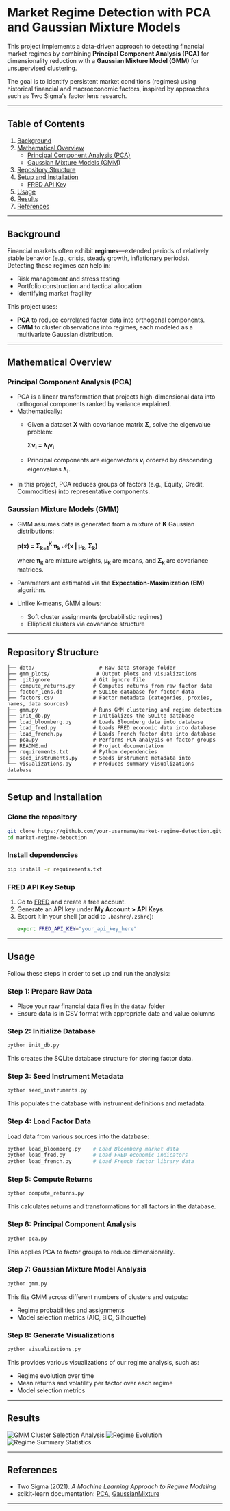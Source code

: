 # Market Regime Detection with PCA and Gaussian Mixture Models

This project implements a data-driven approach to detecting financial market regimes by combining **Principal Component Analysis (PCA)** for dimensionality reduction with a **Gaussian Mixture Model (GMM)** for unsupervised clustering.  

The goal is to identify persistent market conditions (regimes) using historical financial and macroeconomic factors, inspired by approaches such as Two Sigma's factor lens research.

---

## Table of Contents
1. [Background](#background)
2. [Mathematical Overview](#mathematical-overview)
   - [Principal Component Analysis (PCA)](#principal-component-analysis-pca)
   - [Gaussian Mixture Models (GMM)](#gaussian-mixture-models-gmm)
3. [Repository Structure](#repository-structure)
4. [Setup and Installation](#setup-and-installation)
   - [FRED API Key](#fred-api-key)
5. [Usage](#usage)
6. [Results](#results)
7. [References](#references)

---

## Background
Financial markets often exhibit **regimes**—extended periods of relatively stable behavior (e.g., crisis, steady growth, inflationary periods).  
Detecting these regimes can help in:
- Risk management and stress testing
- Portfolio construction and tactical allocation
- Identifying market fragility

This project uses:
- **PCA** to reduce correlated factor data into orthogonal components.
- **GMM** to cluster observations into regimes, each modeled as a multivariate Gaussian distribution.

---

## Mathematical Overview

### Principal Component Analysis (PCA)
- PCA is a linear transformation that projects high-dimensional data into orthogonal components ranked by variance explained.  
- Mathematically:  
  - Given a dataset **X** with covariance matrix **Σ**, solve the eigenvalue problem:  
    
    **Σv<sub>i</sub> = λ<sub>i</sub>v<sub>i</sub>**
    
  - Principal components are eigenvectors **v<sub>i</sub>** ordered by descending eigenvalues **λ<sub>i</sub>**.  
- In this project, PCA reduces groups of factors (e.g., Equity, Credit, Commodities) into representative components.

### Gaussian Mixture Models (GMM)
- GMM assumes data is generated from a mixture of **K** Gaussian distributions:

  **p(x) = Σ<sub>k=1</sub><sup>K</sup> π<sub>k</sub> 𝒩(x | μ<sub>k</sub>, Σ<sub>k</sub>)**
  
  where **π<sub>k</sub>** are mixture weights, **μ<sub>k</sub>** are means, and **Σ<sub>k</sub>** are covariance matrices.  
- Parameters are estimated via the **Expectation-Maximization (EM)** algorithm.
- Unlike K-means, GMM allows:
  - Soft cluster assignments (probabilistic regimes)
  - Elliptical clusters via covariance structure

---

## Repository Structure
```
├── data/                     # Raw data storage folder
├── gmm_plots/               # Output plots and visualizations
├── .gitignore              # Git ignore file
├── compute_returns.py      # Computes returns from raw factor data
├── factor_lens.db          # SQLite database for factor data
├── factors.csv             # Factor metadata (categories, proxies, names, data sources)
├── gmm.py                  # Runs GMM clustering and regime detection
├── init_db.py              # Initializes the SQLite database
├── load_bloomberg.py       # Loads Bloomberg data into database
├── load_fred.py            # Loads FRED economic data into database
├── load_french.py          # Loads French factor data into database
├── pca.py                  # Performs PCA analysis on factor groups
├── README.md               # Project documentation
├── requirements.txt        # Python dependencies
├── seed_instruments.py     # Seeds instrument metadata into 
└── visualizations.py       # Produces summary visualizations
database
```

---

## Setup and Installation

### Clone the repository
```bash
git clone https://github.com/your-username/market-regime-detection.git
cd market-regime-detection
```

### Install dependencies
```bash
pip install -r requirements.txt
```

### FRED API Key Setup
1. Go to [FRED](https://fred.stlouisfed.org/) and create a free account.
2. Generate an API key under **My Account > API Keys**.
3. Export it in your shell (or add to `.bashrc`/`.zshrc`):
   ```bash
   export FRED_API_KEY="your_api_key_here"
   ```

---

## Usage

Follow these steps in order to set up and run the analysis:

### Step 1: Prepare Raw Data
- Place your raw financial data files in the `data/` folder
- Ensure data is in CSV format with appropriate date and value columns

### Step 2: Initialize Database
```bash
python init_db.py
```
This creates the SQLite database structure for storing factor data.

### Step 3: Seed Instrument Metadata
```bash
python seed_instruments.py
```
This populates the database with instrument definitions and metadata.

### Step 4: Load Factor Data
Load data from various sources into the database:
```bash
python load_bloomberg.py    # Load Bloomberg market data
python load_fred.py         # Load FRED economic indicators  
python load_french.py       # Load French factor library data
```

### Step 5: Compute Returns
```bash
python compute_returns.py
```
This calculates returns and transformations for all factors in the database.

### Step 6: Principal Component Analysis
```bash
python pca.py
```
This applies PCA to factor groups to reduce dimensionality.

### Step 7: Gaussian Mixture Model Analysis
```bash
python gmm.py
```
This fits GMM across different numbers of clusters and outputs:
- Regime probabilities and assignments
- Model selection metrics (AIC, BIC, Silhouette)

### Step 8: Generate Visualizations
```bash
python visualizations.py
```
This provides various visualizations of our regime analysis, such as:
- Regime evolution over time
- Mean returns and volatility per factor over each regime
- Model selection metrics

---

## Results
![GMM Cluster Selection Analysis](gmm_plots/model_selection.png)
![Regime Evolution](gmm_plots/regime_timeseries.png)
![Regime Summary Statistics](gmm_plots/regime_statistics.png)

---

## References
- Two Sigma (2021). *A Machine Learning Approach to Regime Modeling*  
- scikit-learn documentation: [PCA](https://scikit-learn.org/stable/modules/generated/sklearn.decomposition.PCA.html), [GaussianMixture](https://scikit-learn.org/stable/modules/generated/sklearn.mixture.GaussianMixture.html)

---